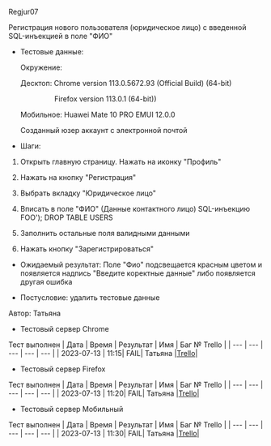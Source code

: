 Regjur07

Регистрация нового пользователя (юридическое лицо) с введенной SQL-инъекцией в поле "ФИО"

* Тестовые данные: 
  
  Окружение:
  
  Десктоп: Chrome version 113.0.5672.93 (Official Build) (64-bit)
  
                   Firefox version 113.0.1 (64-bit))
  
  Мобильное: Huawei Mate 10 PRO EMUI 12.0.0
  
  Созданный юзер аккаунт с электронной почтой

* Шаги:
1. Открыть главную страницу. Нажать на иконку "Профиль"

2. Нажать на кнопку "Регистрация"

3. Выбрать вкладку "Юридическое лицо"

4. Вписать в поле "ФИО" (Данные контактного лицо) SQL-инъекцию FOO'); DROP TABLE USERS

5. Заполнить остальные поля валидными данными

6. Нажать кнопку "Зарегистрироваться"
* Ожидаемый результат: Поле "Фио" подсвещается красным цветом и появляется надпись "Введите коректные данные" либо появляется другая ошибка

* Постусловие: удалить тестовые данные

Автор: Татьяна

* Тестовый сервер Chrome

Тест выполнен
| Дата | Время | Результат | Имя | Баг № Trello |
| --- | --- | --- | --- | --- |
| 2023-07-13 | 11:15| FAIL| Татьяна |[Trello](https://trello.com/c/A1HN4ZbK)| 

- Тестовый сервер Firefox

Тест выполнен
| Дата | Время | Результат | Имя | Баг № Trello |
| --- | --- | --- | --- | --- |
| 2023-07-13 | 11:20| FAIL| Татьяна |[Trello](https://trello.com/c/A1HN4ZbK)|

- Тестовый сервер Мобильный

Тест выполнен
| Дата | Время | Результат | Имя | Баг № Trello |
| --- | --- | --- | --- | --- |
| 2023-07-13 | 11:30| FAIL| Татьяна |[Trello](https://trello.com/c/A1HN4ZbK)|
